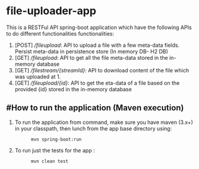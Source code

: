 # file-uploader-app
This is a RESTFul API spring-boot application which have the following APIs to do different functionalities functionalities:
   1. [POST] _/fileupload_: API to upload a file with a few meta-data fields. Persist meta-data in persistence store (In memory DB- H2 DB)
   2. [GET] _/fileupload_: API to get all the file meta-data stored in the in-memory database
   3. [GET] _/filestream/{streamId}_: API to download content of the file which was uploaded at 1.
   4. [GET] _/fileupload/{id}_: API to get the eta-data of a file based on the provided {id} stored in the in-memory database
   
#How to run the application (Maven execution)
---------------


1. To run the application from command, make sure you have maven (3.x+) in your classpath, then lunch from the app base directory using:

			 mvn spring-boot:run

2. To run just the tests for the app :

			 mvn clean test
